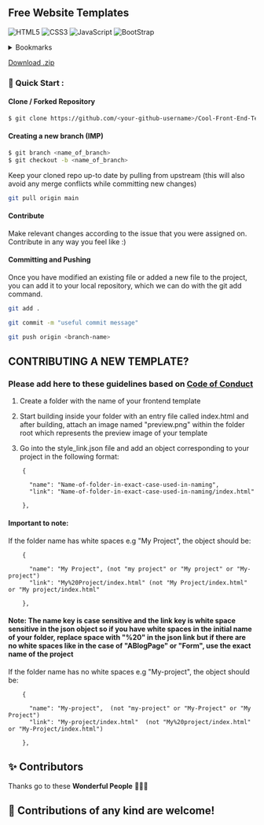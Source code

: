 ## Free Website Templates

<img alt="HTML5" src="https://img.shields.io/badge/html5%20-%23E34F26.svg?&style=for-the-badge&logo=html5&logoColor=white"/> <img alt="CSS3" src="https://img.shields.io/badge/css3%20-%231572B6.svg?&style=for-the-badge&logo=css3&logoColor=white"/> <img alt="JavaScript" src="https://img.shields.io/badge/javascript%20-%23323330.svg?&style=for-the-badge&logo=javascript&logoColor=%23F7DF1E"/>
<img alt="BootStrap" src="https://img.shields.io/badge/Bootstrap-563D7C?style=for-the-badge&logo=bootstrap&logoColor=white"/>

<!-- TABLE OF CONTENTS -->
<details>
  <summary>Bookmarks</summary>
  <ul>
<li><a href="https://readloud.github.io/Web-Apps/Admin Dashboard">Admin Dashboard</a></li>
<li><a href="https://readloud.github.io/Web-Apps/AmolShelke-portfolio">AmolShelke-portfolio</a></li>
<li><a href="https://readloud.github.io/Web-Apps/AnimatedFrontendWebsite">AnimatedFrontendWebsite</a></li>
<li><a href="https://readloud.github.io/Web-Apps/Art Gallery Website">Art Gallery Website</a></li>
<li><a href="https://readloud.github.io/Web-Apps/Auditions Page">Auditions Page</a></li>
<li><a href="https://readloud.github.io/Web-Apps/Bankist Website">Bankist Website</a></li>
<li><a href="https://readloud.github.io/Web-Apps/Blog Page Website">Blog Page Website</a></li>
<li><a href="https://readloud.github.io/Web-Apps/Books Website Template">Books Website Template</a></li>
<li><a href="https://readloud.github.io/Web-Apps/Bootcamp Template">Bootcamp Template</a></li>
<li><a href="https://readloud.github.io/Web-Apps/CV Template">CV Template</a></li>
<li><a href="https://readloud.github.io/Web-Apps/CakeShopWebsite">CakeShopWebsite</a></li>
<li><a href="https://readloud.github.io/Web-Apps/Chinese Restaurant">Chinese Restaurant</a></li>
<li><a href="https://readloud.github.io/Web-Apps/Coffee Website Template">Coffee Website Template</a></li>
<li><a href="https://readloud.github.io/Web-Apps/Coming Soon">Coming Soon</a></li>
<li><a href="https://readloud.github.io/Web-Apps/Covid-19">Covid-19</a></li>
<li><a href="https://readloud.github.io/Web-Apps/Dairy Product Website">Dairy Product Website</a></li>
<li><a href="https://readloud.github.io/Web-Apps/Dark Form">Dark Form</a></li>
<li><a href="https://readloud.github.io/Web-Apps/Dark Theme Responsive Cafe Website">Dark Theme Responsive Cafe Website</a></li>
<li><a href="https://readloud.github.io/Web-Apps/Designmodo">Designmodo</a></li>
<li><a href="https://readloud.github.io/Web-Apps/Digital Banking">Digital Banking</a></li>
<li><a href="https://readloud.github.io/Web-Apps/E commerce Website Template">E commerce Website Template</a></li>
<li><a href="https://readloud.github.io/Web-Apps/Festivals In India">Festivals In India</a></li>
<li><a href="https://readloud.github.io/Web-Apps/Floor Plans Website">Floor Plans Website</a></li>
<li><a href="https://readloud.github.io/Web-Apps/Food Blog">Food Blog</a></li>
<li><a href="https://readloud.github.io/Web-Apps/Food Template">Food Template</a></li>
<li><a href="https://readloud.github.io/Web-Apps/Github Homepage Clone">Github Homepage Clone</a></li>
<li><a href="https://readloud.github.io/Web-Apps/Glassmorphic Profile Card">Glassmorphic Profile Card</a></li>
<li><a href="https://readloud.github.io/Web-Apps/Go Daddy Website Clone">Go Daddy Website Clone</a></li>
<li><a href="https://readloud.github.io/Web-Apps/Google Clone">Google Clone</a></li>
<li><a href="https://readloud.github.io/Web-Apps/Google Forms Clone">Google Forms Clone</a></li>
<li><a href="https://readloud.github.io/Web-Apps/Gym Website">Gym Website</a></li>
<li><a href="https://readloud.github.io/Web-Apps/Headphone-Landing-Page">Headphone-Landing-Page</a></li>
<li><a href="https://readloud.github.io/Web-Apps/Home design">Home design</a></li>
<li><a href="https://readloud.github.io/Web-Apps/Indian Monuments Template">Indian Monuments Template</a></li>
<li><a href="https://readloud.github.io/Web-Apps/Instagram Clone Frontend">Instagram Clone Frontend</a></li>
<li><a href="https://readloud.github.io/Web-Apps/Insurance Landing Page">Insurance Landing Page</a></li>
<li><a href="https://readloud.github.io/Web-Apps/Job Finding Website">Job Finding Website</a></li>
<li><a href="https://readloud.github.io/Web-Apps/Landing Page">Landing Page</a></li>
<li><a href="https://readloud.github.io/Web-Apps/Light Dark Landing Page">Light Dark Landing Page</a></li>
<li><a href="https://readloud.github.io/Web-Apps/Local Fast Food">Local Fast Food</a></li>
<li><a href="https://readloud.github.io/Web-Apps/Market Share Graph">Market Share Graph</a></li>
<li><a href="https://readloud.github.io/Web-Apps/Medical Insurance">Medical Insurance</a></li>
<li><a href="https://readloud.github.io/Web-Apps/Microsoft Clone">Microsoft Clone</a></li>
<li><a href="https://readloud.github.io/Web-Apps/Microsoft Teams Clone">Microsoft Teams Clone</a></li>
<li><a href="https://readloud.github.io/Web-Apps/Mobile_Template">Mobile_Template</a></li>
<li><a href="https://readloud.github.io/Web-Apps/ModelWindow">ModelWindow</a></li>
<li><a href="https://readloud.github.io/Web-Apps/NFT Viewer">NFT Viewer</a></li>
<li><a href="https://readloud.github.io/Web-Apps/Neomorphic Portfolio">Neomorphic Portfolio</a></li>
<li><a href="https://readloud.github.io/Web-Apps/NeonScience Clone">NeonScience Clone</a></li>
<li><a href="https://readloud.github.io/Web-Apps/Nestle Nutrition Clone">Nestle Nutrition Clone</a></li>
<li><a href="https://readloud.github.io/Web-Apps/Obatin - Medicine Landing Page">Obatin - Medicine Landing Page</a></li>
<li><a href="https://readloud.github.io/Web-Apps/Online Tutorial Website Template">Online Tutorial Website Template</a></li>
<li><a href="https://readloud.github.io/Web-Apps/Organic Retail Website Template">Organic Retail Website Template</a></li>
<li><a href="https://readloud.github.io/Web-Apps/Payment Gateway">Payment Gateway</a></li>
<li><a href="https://readloud.github.io/Web-Apps/Personal Portfolio Website">Personal Portfolio Website</a></li>
<li><a href="https://readloud.github.io/Web-Apps/Pizza Corner">Pizza Corner</a></li>
<li><a href="https://readloud.github.io/Web-Apps/PizzaCorner_NewInterface">PizzaCorner_NewInterface</a></li>
<li><a href="https://readloud.github.io/Web-Apps/Portfolio">Portfolio</a></li>
<li><a href="https://readloud.github.io/Web-Apps/Price Template">Price Template</a></li>
<li><a href="https://readloud.github.io/Web-Apps/Product Review Page">Product Review Page</a></li>
<li><a href="https://readloud.github.io/Web-Apps/Psychopod Website">Psychopod Website</a></li>
<li><a href="https://readloud.github.io/Web-Apps/Recipe Website">Recipe Website</a></li>
<li><a href="https://readloud.github.io/Web-Apps/Restaurant Template 3">Restaurant Template 3</a></li>
<li><a href="https://readloud.github.io/Web-Apps/Restaurant Template 2">Restaurant Template 2</a></li>
<li><a href="https://readloud.github.io/Web-Apps/Restaurant Template">Restaurant Template</a></li>
<li><a href="https://readloud.github.io/Web-Apps/SAAS landing page">SAAS landing page</a></li>
<li><a href="https://readloud.github.io/Web-Apps/School Website">School Website</a></li>
<li><a href="https://readloud.github.io/Web-Apps/Service Section Template">Service Section Template</a></li>
<li><a href="https://readloud.github.io/Web-Apps/Shopping Website">Shopping Website</a></li>
<li><a href="https://readloud.github.io/Web-Apps/Small-Apps">Small-Apps</a></li>
<li><a href="https://readloud.github.io/Web-Apps/Social Media Dashboard">Social Media Dashboard</a></li>
<li><a href="https://readloud.github.io/Web-Apps/Space Agency Template">Space Agency Template</a></li>
<li><a href="https://readloud.github.io/Web-Apps/Start Page Clone">Start Page Clone</a></li>
<li><a href="https://readloud.github.io/Web-Apps/Step By Step Process">Step By Step Process</a></li>
<li><a href="https://readloud.github.io/Web-Apps/Tailwind Portfolio">Tailwind Portfolio</a></li>
<li><a href="https://readloud.github.io/Web-Apps/Tech Landing page">Tech Landing page</a></li>
<li><a href="https://readloud.github.io/Web-Apps/Technology Page">Technology Page</a></li>
<li><a href="https://readloud.github.io/Web-Apps/Template Mobile Development Company">Template Mobile Development Company</a></li>
<li><a href="https://readloud.github.io/Web-Apps/Tourism Portal">Tourism Portal</a></li>
<li><a href="https://readloud.github.io/Web-Apps/Translator Template">Translator Template</a></li>
<li><a href="https://readloud.github.io/Web-Apps/Travel Website Template">Travel Website Template</a></li>
<li><a href="https://readloud.github.io/Web-Apps/Travel Website">Travel Website</a></li>
<li><a href="https://readloud.github.io/Web-Apps/Tribute Page">Tribute Page</a></li>
<li><a href="https://readloud.github.io/Web-Apps/University Template 2">University Template 2</a></li>
<li><a href="https://readloud.github.io/Web-Apps/University Template">University Template</a></li>
<li><a href="https://readloud.github.io/Web-Apps/We design and develop">We design and develop</a></li>
<li><a href="https://readloud.github.io/Web-Apps/Weather 1">Weather 1</a></li>
<li><a href="https://readloud.github.io/Web-Apps/Weather">Weather</a></li>
<li><a href="https://readloud.github.io/Web-Apps/Welcome to lucknow">Welcome to lucknow</a></li>
<li><a href="https://readloud.github.io/Web-Apps/Yoga Template 2">Yoga Template 2</a></li>
<li><a href="https://readloud.github.io/Web-Apps/Food Website Template">Food Website Template</a></li>
<li><a href="https://readloud.github.io/Web-Apps/Login and Signup Page">Login and Signup Page</a></li>
  </ul>
</details>

[Download .zip](https://github.com/readloud/Web-Apps/archive/refs/heads/main.zip)

### 🚀 Quick Start :

#### Clone / Forked Repository

```bash
$ git clone https://github.com/<your-github-username>/Cool-Front-End-Templates
```

#### Creating a new branch (IMP)

```bash
$ git branch <name_of_branch>
$ git checkout -b <name_of_branch>
```

Keep your cloned repo up-to date by pulling from upstream (this will also avoid any merge conflicts while committing new changes)

```bash
git pull origin main
```

#### Contribute

Make relevant changes according to the issue that you were assigned on. Contribute in any way you feel like :) 

#### Committing and Pushing

Once you have modified an existing file or added a new file to the project, you can add it to your local repository, which we can do with the git add command.

```bash
git add .
```

```bash
git commit -m "useful commit message"
```

```bash
git push origin <branch-name>
```

## CONTRIBUTING A NEW TEMPLATE?
### Please add here to these guidelines based on [Code of Conduct](/CODE_OF_CONDUCT.md)

1. Create a folder with the name of your frontend template 

2. Start building inside your folder with an entry file called index.html and after building, attach an image named "preview.png" within the folder root which represents the preview image of your template

3. Go into the style_link.json file and add an object corresponding to your project in the following format:
```
    {
  
      "name": "Name-of-folder-in-exact-case-used-in-naming",
      "link": "Name-of-folder-in-exact-case-used-in-naming/index.html"
  
    },

```
#### Important to note:  
If the folder name has white spaces e.g "My  Project", the object should be:

```
    {
  
      "name": "My Project", (not "my project" or "My project" or "My-project")
      "link": "My%20Project/index.html" (not "My Project/index.html" or "My project/index.html"
  
    },

```
#### Note: The name key is case sensitive and the link key is white space sensitive in the json object so if you have white spaces in the initial name of your folder, replace space with "%20" in the json link but if there are no white spaces like in the case of "ABlogPage" or "Form", use the exact name of the project

If the folder name has no white spaces e.g "My-project", the object should be:

```
    {
  
      "name": "My-project",  (not "my-project" or "My-Project" or "My Project")
      "link": "My-project/index.html"  (not "My%20project/index.html" or "My-Project/index.html")
  
    },

```
 
## ✨ Contributors

Thanks go to these **Wonderful People** 👨🏻‍💻

## 🚀 **Contributions** of any kind are welcome!
